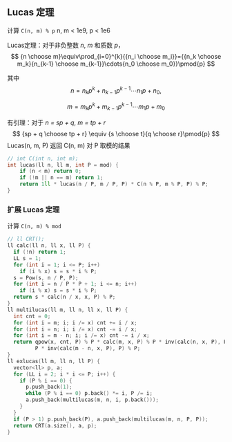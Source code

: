 ## Lucas 定理

计算 `C(n, m) % p` n, m < 1e9, p < 1e6

Lucas定理：对于非负整数 *n*, *m* 和质数 *p*，
$$
{n \choose m}\equiv\prod_{i=0}^{k}{{n_i \choose m_i}}={{n_k \choose m_k}{n_{k-1} \choose m_{k-1}}\cdots{n_0 \choose m_0}}\pmod{p}
$$

其中
$$
n = n_kp^k + n_{k-1}p^{k-1} \cdots n_1p + n_0,
$$

$$
m = m_kp^k + m_{k-1}p^{k-1} \cdots m_1p + m_0
$$

有引理：对于 *n = sp + q*, *m = tp + r*
$$
{sp + q \choose tp + r} \equiv {s \choose t}{q \choose r}\pmod{p}
$$
Lucas(n, m, P) 返回 C(n, m) 对 P 取模的结果

```cpp
// int C(int n, int m);
int lucas(ll n, ll m, int P = mod) {
    if (n < m) return 0;
    if (!m || n == m) return 1;
    return 1ll * lucas(n / P, m / P, P) * C(n % P, m % P, P) % P;
}
```

### 扩展 Lucas 定理

计算 `C(n, m) % mod` 

```c++
// ll CRT();
ll calc(ll n, ll x, ll P) {
  if (!n) return 1;
  LL s = 1;
  for (int i = 1; i <= P; i++)
    if (i % x) s = s * i % P;
  s = Pow(s, n / P, P);
  for (int i = n / P * P + 1; i <= n; i++)
    if (i % x) s = s * i % P;
  return s * calc(n / x, x, P) % P;
}
ll multilucas(ll m, ll n, ll x, ll P) {
  int cnt = 0;
  for (int i = m; i; i /= x) cnt += i / x;
  for (int i = n; i; i /= x) cnt -= i / x;
  for (int i = m - n; i; i /= x) cnt -= i / x;
  return qpow(x, cnt, P) % P * calc(m, x, P) % P * inv(calc(n, x, P), P) %
         P * inv(calc(m - n, x, P), P) % P;
}
ll exlucas(ll m, ll n, ll P) {
  vector<ll> p, a;
  for (LL i = 2; i * i <= P; i++) {
    if (P % i == 0) { 
      p.push_back(1);
      while (P % i == 0) p.back() *= i, P /= i;
      a.push_back(multilucas(m, n, i, p.back()));
    }
  }
  if (P > 1) p.push_back(P), a.push_back(multilucas(m, n, P, P));
  return CRT(a.size(), a, p);
}
```